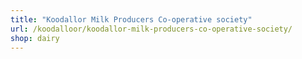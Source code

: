```yaml
---
title: "Koodallor Milk Producers Co-operative society"
url: /koodalloor/koodallor-milk-producers-co-operative-society/
shop: dairy
---
```

